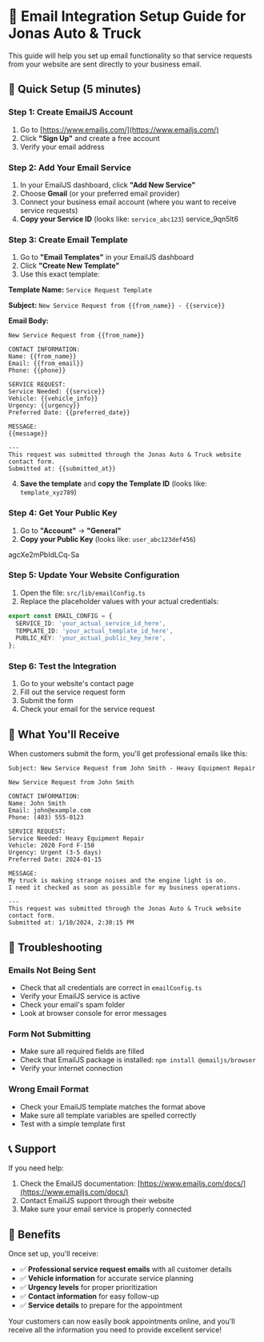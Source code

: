 # 📧 Email Integration Setup Guide for Jonas Auto & Truck

This guide will help you set up email functionality so that service requests from your website are sent directly to your business email.

## 🚀 Quick Setup (5 minutes)

### Step 1: Create EmailJS Account
1. Go to [https://www.emailjs.com/](https://www.emailjs.com/)
2. Click **"Sign Up"** and create a free account
3. Verify your email address

### Step 2: Add Your Email Service
1. In your EmailJS dashboard, click **"Add New Service"**
2. Choose **Gmail** (or your preferred email provider)
3. Connect your business email account (where you want to receive service requests)
4. **Copy your Service ID** (looks like: `service_abc123`)
service_9qn5lt6
### Step 3: Create Email Template
1. Go to **"Email Templates"** in your EmailJS dashboard
2. Click **"Create New Template"**
3. Use this exact template:

**Template Name:** `Service Request Template`

**Subject:** `New Service Request from {{from_name}} - {{service}}`

**Email Body:**
```
New Service Request from {{from_name}}

CONTACT INFORMATION:
Name: {{from_name}}
Email: {{from_email}}
Phone: {{phone}}

SERVICE REQUEST:
Service Needed: {{service}}
Vehicle: {{vehicle_info}}
Urgency: {{urgency}}
Preferred Date: {{preferred_date}}

MESSAGE:
{{message}}

---
This request was submitted through the Jonas Auto & Truck website contact form.
Submitted at: {{submitted_at}}
```

4. **Save the template** and **copy the Template ID** (looks like: `template_xyz789`)

### Step 4: Get Your Public Key
1. Go to **"Account"** → **"General"**
2. **Copy your Public Key** (looks like: `user_abc123def456`)

agcXe2mPbIdLCq-Sa

### Step 5: Update Your Website Configuration
1. Open the file: `src/lib/emailConfig.ts`
2. Replace the placeholder values with your actual credentials:

```typescript
export const EMAIL_CONFIG = {
  SERVICE_ID: 'your_actual_service_id_here',
  TEMPLATE_ID: 'your_actual_template_id_here', 
  PUBLIC_KEY: 'your_actual_public_key_here',
};
```

### Step 6: Test the Integration
1. Go to your website's contact page
2. Fill out the service request form
3. Submit the form
4. Check your email for the service request

## 📧 What You'll Receive

When customers submit the form, you'll get professional emails like this:

```
Subject: New Service Request from John Smith - Heavy Equipment Repair

New Service Request from John Smith

CONTACT INFORMATION:
Name: John Smith
Email: john@example.com
Phone: (403) 555-0123

SERVICE REQUEST:
Service Needed: Heavy Equipment Repair
Vehicle: 2020 Ford F-150
Urgency: Urgent (3-5 days)
Preferred Date: 2024-01-15

MESSAGE:
My truck is making strange noises and the engine light is on. 
I need it checked as soon as possible for my business operations.

---
This request was submitted through the Jonas Auto & Truck website contact form.
Submitted at: 1/10/2024, 2:30:15 PM
```

## 🔧 Troubleshooting

### Emails Not Being Sent
- Check that all credentials are correct in `emailConfig.ts`
- Verify your EmailJS service is active
- Check your email's spam folder
- Look at browser console for error messages

### Form Not Submitting
- Make sure all required fields are filled
- Check that EmailJS package is installed: `npm install @emailjs/browser`
- Verify your internet connection

### Wrong Email Format
- Check your EmailJS template matches the format above
- Make sure all template variables are spelled correctly
- Test with a simple template first

## 📞 Support

If you need help:
1. Check the EmailJS documentation: [https://www.emailjs.com/docs/](https://www.emailjs.com/docs/)
2. Contact EmailJS support through their website
3. Make sure your email service is properly connected

## 🎯 Benefits

Once set up, you'll receive:
- ✅ **Professional service request emails** with all customer details
- ✅ **Vehicle information** for accurate service planning
- ✅ **Urgency levels** for proper prioritization
- ✅ **Contact information** for easy follow-up
- ✅ **Service details** to prepare for the appointment

Your customers can now easily book appointments online, and you'll receive all the information you need to provide excellent service!
